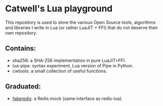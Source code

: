 # Catwell's Lua playground

This repository is used to store the various Open Source tools,
algorithms and libraries I write in Lua (or rather LuaJIT + FFI)
that do not deserve their own repository.

## Contains:

- sha256: a SHA-256 implementation in pure LuaJIT+FFI.
- lua-pipe: syntax experiment, Lua version of Pipe in Python.
- cwtools: a small collection of useful functions.

## Graduated:

- [fakeredis](https://github.com/catwell/fakeredis): a Redis mock
(same interface as redis-lua).
